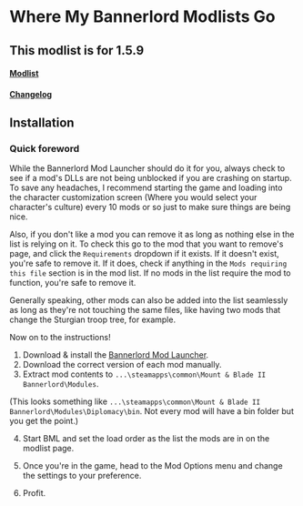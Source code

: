 # Where My Bannerlord Modlists Go

## **This modlist is for 1.5.9**

#### [Modlist]
[Modlist]: https://github.com/ButAScratch/BannerlordModlists/blob/Gohandhi-Modified/MODLIST.md

#### [Changelog]
[Changelog]:https://github.com/ButAScratch/BannerlordModlists/blob/Gohandhi-Modified/CHANGELOG.md


## Installation

### Quick foreword

While the Bannerlord Mod Launcher should do it for you, always check to see if a mod's DLLs are not being unblocked if you are crashing on startup.
To save any headaches, I recommend starting the game and loading into the character customization screen (Where you would select your character's culture) every 10 mods or so just to make sure things are being nice.

Also, if you don't like a mod you can remove it as long as nothing else in the list is relying on it. To check this go to the mod that you want to remove's page, and click the `Requirements` dropdown if it exists. If it doesn't exist, you're safe to remove it. If it does, check if anything in the `Mods requiring this file` section is in the mod list. If no mods in the list require the mod to function, you're safe to remove it.

Generally speaking, other mods can also be added into the list seamlessly as long as they're not touching the same files, like having two mods that change the Sturgian troop tree, for example.  


Now on to the instructions!

[Bannerlord Mod Launcher]: https://www.nexusmods.com/mountandblade2bannerlord/mods/265
1. Download & install the [Bannerlord Mod Launcher].
2. Download the correct version of each mod manually.
3. Extract mod contents to `...\steamapps\common\Mount & Blade II Bannerlord\Modules`. 

(This looks something like `...\steamapps\common\Mount & Blade II Bannerlord\Modules\Diplomacy\bin`. Not every mod will have a bin folder but you get the point.)

4. Start BML and set the load order as the list the mods are in on the modlist page.

5. Once you're in the game, head to the Mod Options menu and change the settings to your preference.

6. Profit.